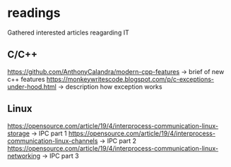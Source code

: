 # readings
Gathered interested articles reagarding IT

## C/C++
https://github.com/AnthonyCalandra/modern-cpp-features -> brief of new c++ features
https://monkeywritescode.blogspot.com/p/c-exceptions-under-hood.html -> description how exception works

## Linux
https://opensource.com/article/19/4/interprocess-communication-linux-storage -> IPC part 1
https://opensource.com/article/19/4/interprocess-communication-linux-channels -> IPC part 2
https://opensource.com/article/19/4/interprocess-communication-linux-networking -> IPC part 3

